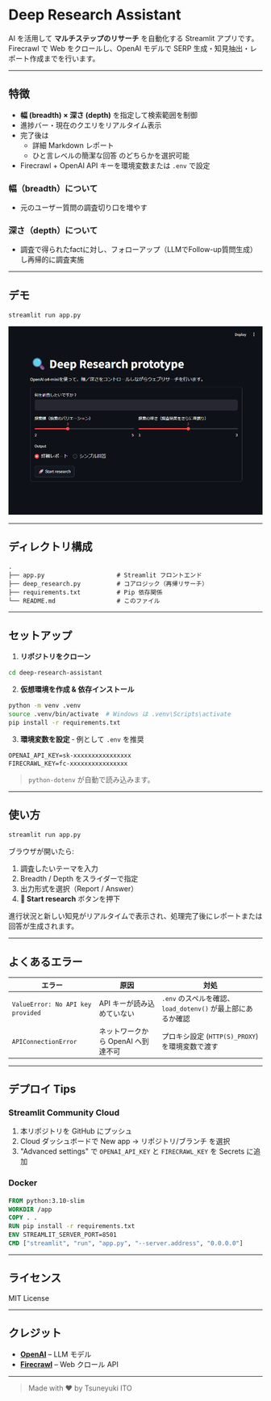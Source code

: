 # Deep Research Assistant

AI を活用して **マルチステップのリサーチ** を自動化する Streamlit アプリです。Firecrawl で Web をクロールし、OpenAI モデルで SERP 生成・知見抽出・レポート作成までを行います。

---

## 特徴

* **幅 (breadth) × 深さ (depth)** を指定して検索範囲を制御
* 進捗バー・現在のクエリをリアルタイム表示
* 完了後は
  * 詳細 Markdown レポート
  * ひと言レベルの簡潔な回答
    のどちらかを選択可能
* Firecrawl + OpenAI API キーを環境変数または `.env` で設定

### 幅（breadth）について
* 元のユーザー質問の調査切り口を増やす

### 深さ（depth）について
* 調査で得られたfactに対し、フォローアップ（LLMでFollow-up質問生成）し再帰的に調査実施

---

## デモ

```bash
streamlit run app.py
```

![Deep Research Prototype](./public/images/demo.png)

---

## ディレクトリ構成

```
.
├── app.py                    # Streamlit フロントエンド
├── deep_research.py          # コアロジック（再帰リサーチ）
├── requirements.txt          # Pip 依存関係
└── README.md                 # このファイル
```

---

## セットアップ

1. **リポジトリをクローン**

```bash
cd deep‑research‑assistant
```

2. **仮想環境を作成 & 依存インストール**

```bash
python -m venv .venv
source .venv/bin/activate  # Windows は .venv\Scripts\activate
pip install -r requirements.txt
```

3. **環境変数を設定**  ‑ 例として `.env` を推奨

```dotenv
OPENAI_API_KEY=sk-xxxxxxxxxxxxxxxx
FIRECRAWL_KEY=fc-xxxxxxxxxxxxxxxx
```

   > `python‑dotenv` が自動で読み込みます。

---

## 使い方

```bash
streamlit run app.py
```

ブラウザが開いたら:

1. 調査したいテーマを入力
2. Breadth / Depth をスライダーで指定
3. 出力形式を選択（Report / Answer）
4. **🚀 Start research** ボタンを押下

進行状況と新しい知見がリアルタイムで表示され、処理完了後にレポートまたは回答が生成されます。

---

## よくあるエラー

| エラー                               | 原因                    | 対処                                        |
| --------------------------------- | --------------------- | ----------------------------------------- |
| `ValueError: No API key provided` | API キーが読み込めていない       | `.env` のスペルを確認、`load_dotenv()` が最上部にあるか確認 |
| `APIConnectionError`              | ネットワークから OpenAI へ到達不可 | プロキシ設定 (`HTTP(S)_PROXY`) を環境変数で渡す         |

---

## デプロイ Tips

### Streamlit Community Cloud

1. 本リポジトリを GitHub にプッシュ
2. Cloud ダッシュボードで New app → リポジトリ/ブランチ を選択
3. "Advanced settings" で `OPENAI_API_KEY` と `FIRECRAWL_KEY` を Secrets に追加

### Docker

```Dockerfile
FROM python:3.10-slim
WORKDIR /app
COPY . .
RUN pip install -r requirements.txt
ENV STREAMLIT_SERVER_PORT=8501
CMD ["streamlit", "run", "app.py", "--server.address", "0.0.0.0"]
```

---

## ライセンス

MIT License

---

## クレジット

* **[OpenAI](https://openai.com/)** – LLM モデル
* **[Firecrawl](https://firecrawl.dev/)** – Web クロール API

---

> Made with ❤️  by Tsuneyuki ITO
